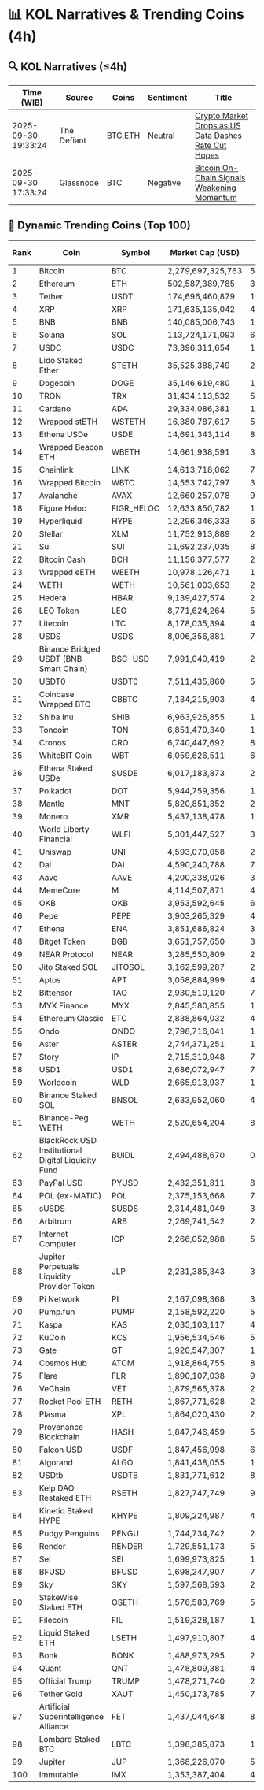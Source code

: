 # 📊 KOL Narratives & Trending Coins (4h)

## 🔍 KOL Narratives (≤4h)

| Time (WIB) | Source | Coins | Sentiment | Title |
|------------|--------|-------|-----------|-------|
| 2025-09-30 19:33:24 | The Defiant | BTC,ETH | Neutral | [Crypto Market Drops as US Data Dashes Rate Cut Hopes](https://thedefiant.io/example1) |
| 2025-09-30 17:33:24 | Glassnode | BTC | Negative | [Bitcoin On-Chain Signals Weakening Momentum](https://glassnode.com/example2) |

## 🚀 Dynamic Trending Coins (Top 100)

| Rank | Coin | Symbol | Market Cap (USD) | 24h Volume (USD) |
|------|------|--------|------------------|------------------|
| 1 | Bitcoin | BTC | 2,279,697,325,763 | 57,420,265,023 |
| 2 | Ethereum | ETH | 502,587,389,785 | 33,840,042,049 |
| 3 | Tether | USDT | 174,696,460,879 | 106,657,818,421 |
| 4 | XRP | XRP | 171,635,135,042 | 4,574,826,411 |
| 5 | BNB | BNB | 140,085,006,743 | 1,414,247,578 |
| 6 | Solana | SOL | 113,724,171,093 | 6,765,516,097 |
| 7 | USDC | USDC | 73,396,311,654 | 15,527,734,039 |
| 8 | Lido Staked Ether | STETH | 35,525,388,749 | 25,209,968 |
| 9 | Dogecoin | DOGE | 35,146,619,480 | 1,963,056,543 |
| 10 | TRON | TRX | 31,434,113,532 | 593,077,026 |
| 11 | Cardano | ADA | 29,334,086,381 | 1,145,805,161 |
| 12 | Wrapped stETH | WSTETH | 16,380,787,617 | 5,920,464 |
| 13 | Ethena USDe | USDE | 14,691,343,114 | 804,879,024 |
| 14 | Wrapped Beacon ETH | WBETH | 14,661,938,591 | 3,301,980 |
| 15 | Chainlink | LINK | 14,613,718,062 | 732,788,391 |
| 16 | Wrapped Bitcoin | WBTC | 14,553,742,797 | 369,735,860 |
| 17 | Avalanche | AVAX | 12,660,257,078 | 928,608,083 |
| 18 | Figure Heloc | FIGR_HELOC | 12,633,850,782 | 10,258,964 |
| 19 | Hyperliquid | HYPE | 12,296,346,333 | 606,754,862 |
| 20 | Stellar | XLM | 11,752,913,889 | 219,840,889 |
| 21 | Sui | SUI | 11,692,237,035 | 884,756,679 |
| 22 | Bitcoin Cash | BCH | 11,156,377,577 | 290,263,145 |
| 23 | Wrapped eETH | WEETH | 10,978,126,471 | 14,978,257 |
| 24 | WETH | WETH | 10,561,003,653 | 273,489,656 |
| 25 | Hedera | HBAR | 9,139,427,574 | 222,819,439 |
| 26 | LEO Token | LEO | 8,771,624,264 | 500,165 |
| 27 | Litecoin | LTC | 8,178,035,394 | 416,440,188 |
| 28 | USDS | USDS | 8,006,356,881 | 7,414,936 |
| 29 | Binance Bridged USDT (BNB Smart Chain) | BSC-USD | 7,991,040,419 | 2,810,715,856 |
| 30 | USDT0 | USDT0 | 7,511,435,860 | 506,568,861 |
| 31 | Coinbase Wrapped BTC | CBBTC | 7,134,215,903 | 487,658,291 |
| 32 | Shiba Inu | SHIB | 6,963,926,855 | 156,629,215 |
| 33 | Toncoin | TON | 6,851,470,340 | 137,196,954 |
| 34 | Cronos | CRO | 6,740,447,692 | 84,142,224 |
| 35 | WhiteBIT Coin | WBT | 6,059,626,511 | 67,683,902 |
| 36 | Ethena Staked USDe | SUSDE | 6,017,183,873 | 217,230,870 |
| 37 | Polkadot | DOT | 5,944,759,356 | 194,046,525 |
| 38 | Mantle | MNT | 5,820,851,352 | 278,143,305 |
| 39 | Monero | XMR | 5,437,138,478 | 134,871,523 |
| 40 | World Liberty Financial | WLFI | 5,301,447,527 | 352,599,160 |
| 41 | Uniswap | UNI | 4,593,070,058 | 248,492,549 |
| 42 | Dai | DAI | 4,590,240,788 | 79,301,579 |
| 43 | Aave | AAVE | 4,200,338,026 | 359,140,346 |
| 44 | MemeCore | M | 4,114,507,871 | 41,822,016 |
| 45 | OKB | OKB | 3,953,592,645 | 64,977,389 |
| 46 | Pepe | PEPE | 3,903,265,329 | 417,728,549 |
| 47 | Ethena | ENA | 3,851,686,824 | 336,749,479 |
| 48 | Bitget Token | BGB | 3,651,757,650 | 351,571,978 |
| 49 | NEAR Protocol | NEAR | 3,285,550,809 | 200,167,241 |
| 50 | Jito Staked SOL | JITOSOL | 3,162,599,287 | 23,953,473 |
| 51 | Aptos | APT | 3,058,884,999 | 454,521,597 |
| 52 | Bittensor | TAO | 2,930,510,120 | 77,683,276 |
| 53 | MYX Finance | MYX | 2,845,580,855 | 119,487,058 |
| 54 | Ethereum Classic | ETC | 2,838,864,032 | 48,811,941 |
| 55 | Ondo | ONDO | 2,798,716,041 | 177,433,061 |
| 56 | Aster | ASTER | 2,744,371,251 | 1,086,705,484 |
| 57 | Story | IP | 2,715,310,948 | 72,491,946 |
| 58 | USD1 | USD1 | 2,686,072,947 | 716,764,210 |
| 59 | Worldcoin | WLD | 2,665,913,937 | 164,967,496 |
| 60 | Binance Staked SOL | BNSOL | 2,633,952,060 | 4,771,357 |
| 61 | Binance-Peg WETH | WETH | 2,520,654,204 | 81,717,012 |
| 62 | BlackRock USD Institutional Digital Liquidity Fund | BUIDL | 2,494,488,670 | 0.0 |
| 63 | PayPal USD | PYUSD | 2,432,351,811 | 87,916,116 |
| 64 | POL (ex-MATIC) | POL | 2,375,153,668 | 74,060,897 |
| 65 | sUSDS | SUSDS | 2,314,481,049 | 34,456,745 |
| 66 | Arbitrum | ARB | 2,269,741,542 | 202,094,950 |
| 67 | Internet Computer | ICP | 2,266,052,988 | 58,017,574 |
| 68 | Jupiter Perpetuals Liquidity Provider Token | JLP | 2,231,385,343 | 39,992,562 |
| 69 | Pi Network | PI | 2,167,098,368 | 34,912,322 |
| 70 | Pump.fun | PUMP | 2,158,592,220 | 572,909,073 |
| 71 | Kaspa | KAS | 2,035,103,117 | 45,848,092 |
| 72 | KuCoin | KCS | 1,956,534,546 | 5,460,864 |
| 73 | Gate | GT | 1,920,547,307 | 12,148,959 |
| 74 | Cosmos Hub | ATOM | 1,918,864,755 | 85,441,866 |
| 75 | Flare | FLR | 1,890,107,038 | 9,900,514 |
| 76 | VeChain | VET | 1,879,565,378 | 27,607,441 |
| 77 | Rocket Pool ETH | RETH | 1,867,771,628 | 2,636,443 |
| 78 | Plasma | XPL | 1,864,020,430 | 2,304,095,094 |
| 79 | Provenance Blockchain | HASH | 1,847,746,459 | 55,766 |
| 80 | Falcon USD | USDF | 1,847,456,998 | 69,300,067 |
| 81 | Algorand | ALGO | 1,841,438,055 | 101,498,151 |
| 82 | USDtb | USDTB | 1,831,771,612 | 8,727,411 |
| 83 | Kelp DAO Restaked ETH | RSETH | 1,827,747,749 | 918,339 |
| 84 | Kinetiq Staked HYPE | KHYPE | 1,809,224,987 | 47,446,239 |
| 85 | Pudgy Penguins | PENGU | 1,744,734,742 | 249,842,552 |
| 86 | Render | RENDER | 1,729,551,173 | 58,852,369 |
| 87 | Sei | SEI | 1,699,973,825 | 124,981,335 |
| 88 | BFUSD | BFUSD | 1,698,247,907 | 7,841,162 |
| 89 | Sky | SKY | 1,597,568,593 | 27,007,703 |
| 90 | StakeWise Staked ETH | OSETH | 1,576,583,769 | 596,005 |
| 91 | Filecoin | FIL | 1,519,328,187 | 133,366,044 |
| 92 | Liquid Staked ETH | LSETH | 1,497,910,807 | 480,742 |
| 93 | Bonk | BONK | 1,488,973,295 | 233,323,101 |
| 94 | Quant | QNT | 1,478,809,381 | 41,044,209 |
| 95 | Official Trump | TRUMP | 1,478,271,740 | 254,051,781 |
| 96 | Tether Gold | XAUT | 1,450,173,785 | 78,049,637 |
| 97 | Artificial Superintelligence Alliance | FET | 1,437,044,648 | 83,229,968 |
| 98 | Lombard Staked BTC | LBTC | 1,398,385,873 | 11,048,500 |
| 99 | Jupiter | JUP | 1,368,226,070 | 53,306,536 |
| 100 | Immutable | IMX | 1,353,387,404 | 40,127,648 |
